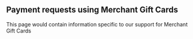 ## Payment requests using Merchant Gift Cards

 This page would contain information specific to our support for Merchant Gift Cards
